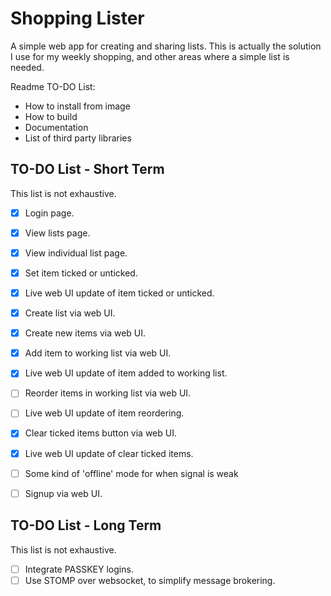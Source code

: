 # Shopping Lister

A simple web app for creating and sharing lists. This is actually the solution I use for my weekly shopping, and other areas where a simple list is needed.


Readme TO-DO List:
- How to install from image
- How to build
- Documentation
- List of third party libraries


## TO-DO List - Short Term

This list is not exhaustive.

- [x] Login page.
- [x] View lists page.
- [x] View individual list page.
- [x] Set item ticked or unticked.
- [x] Live web UI update of item ticked or unticked.
- [x] Create list via web UI.
- [x] Create new items via web UI.
- [x] Add item to working list via web UI.
- [x] Live web UI update of item added to working list.
- [ ] Reorder items in working list via web UI.
- [ ] Live web UI update of item reordering.
- [x] Clear ticked items button via web UI.
- [x] Live web UI update of clear ticked items.
- [ ] Some kind of 'offline' mode for when signal is weak
- [ ] Signup via web UI.


## TO-DO List - Long Term

This list is not exhaustive.

- [ ] Integrate PASSKEY logins.
- [ ] Use STOMP over websocket, to simplify message brokering.
